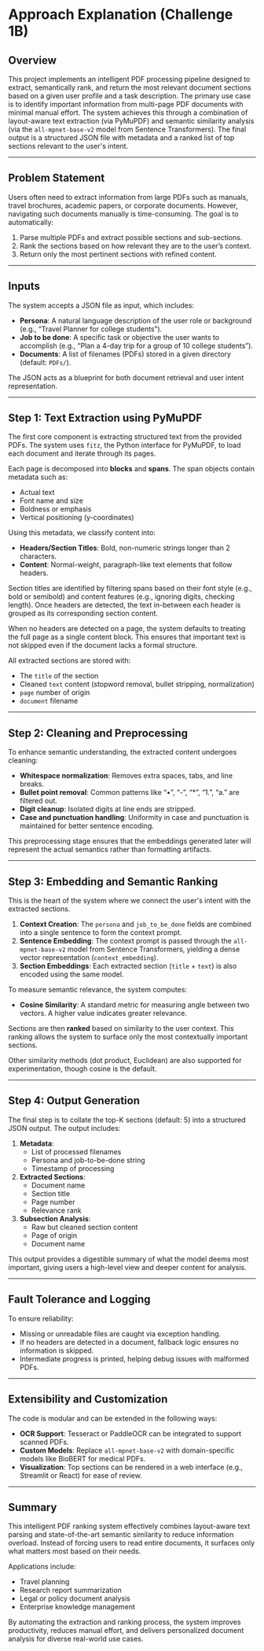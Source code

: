 # Approach Explanation (Challenge 1B)

## Overview

This project implements an intelligent PDF processing pipeline designed to extract, semantically rank, and return the most relevant document sections based on a given user profile and a task description. The primary use case is to identify important information from multi-page PDF documents with minimal manual effort. The system achieves this through a combination of layout-aware text extraction (via PyMuPDF) and semantic similarity analysis (via the `all-mpnet-base-v2` model from Sentence Transformers). The final output is a structured JSON file with metadata and a ranked list of top sections relevant to the user's intent.

---

## Problem Statement

Users often need to extract information from large PDFs such as manuals, travel brochures, academic papers, or corporate documents. However, navigating such documents manually is time-consuming. The goal is to automatically:

1. Parse multiple PDFs and extract possible sections and sub-sections.
2. Rank the sections based on how relevant they are to the user’s context.
3. Return only the most pertinent sections with refined content.

---

## Inputs

The system accepts a JSON file as input, which includes:

- **Persona**: A natural language description of the user role or background (e.g., “Travel Planner for college students”).
- **Job to be done**: A specific task or objective the user wants to accomplish (e.g., “Plan a 4-day trip for a group of 10 college students”).
- **Documents**: A list of filenames (PDFs) stored in a given directory (default: `PDFs/`).

The JSON acts as a blueprint for both document retrieval and user intent representation.

---

## Step 1: Text Extraction using PyMuPDF

The first core component is extracting structured text from the provided PDFs. The system uses `fitz`, the Python interface for PyMuPDF, to load each document and iterate through its pages.

Each page is decomposed into **blocks** and **spans**. The span objects contain metadata such as:
- Actual text
- Font name and size
- Boldness or emphasis
- Vertical positioning (y-coordinates)

Using this metadata, we classify content into:
- **Headers/Section Titles**: Bold, non-numeric strings longer than 2 characters.
- **Content**: Normal-weight, paragraph-like text elements that follow headers.

Section titles are identified by filtering spans based on their font style (e.g., bold or semibold) and content features (e.g., ignoring digits, checking length). Once headers are detected, the text in-between each header is grouped as its corresponding section content.

When no headers are detected on a page, the system defaults to treating the full page as a single content block. This ensures that important text is not skipped even if the document lacks a formal structure.

All extracted sections are stored with:
- The `title` of the section
- Cleaned `text` content (stopword removal, bullet stripping, normalization)
- `page` number of origin
- `document` filename

---

## Step 2: Cleaning and Preprocessing

To enhance semantic understanding, the extracted content undergoes cleaning:
- **Whitespace normalization**: Removes extra spaces, tabs, and line breaks.
- **Bullet point removal**: Common patterns like “•”, “-”, “*”, “1.”, “a.” are filtered out.
- **Digit cleanup**: Isolated digits at line ends are stripped.
- **Case and punctuation handling**: Uniformity in case and punctuation is maintained for better sentence encoding.

This preprocessing stage ensures that the embeddings generated later will represent the actual semantics rather than formatting artifacts.

---

## Step 3: Embedding and Semantic Ranking

This is the heart of the system where we connect the user's intent with the extracted sections.

1. **Context Creation**: The `persona` and `job_to_be_done` fields are combined into a single sentence to form the context prompt.
2. **Sentence Embedding**: The context prompt is passed through the `all-mpnet-base-v2` model from Sentence Transformers, yielding a dense vector representation (`context_embedding`).
3. **Section Embeddings**: Each extracted section (`title` + `text`) is also encoded using the same model.

To measure semantic relevance, the system computes:
- **Cosine Similarity**: A standard metric for measuring angle between two vectors. A higher value indicates greater relevance.

Sections are then **ranked** based on similarity to the user context. This ranking allows the system to surface only the most contextually important sections.

Other similarity methods (dot product, Euclidean) are also supported for experimentation, though cosine is the default.

---

## Step 4: Output Generation

The final step is to collate the top-K sections (default: 5) into a structured JSON output. The output includes:

1. **Metadata**:
   - List of processed filenames
   - Persona and job-to-be-done string
   - Timestamp of processing
2. **Extracted Sections**:
   - Document name
   - Section title
   - Page number
   - Relevance rank
3. **Subsection Analysis**:
   - Raw but cleaned section content
   - Page of origin
   - Document name

This output provides a digestible summary of what the model deems most important, giving users a high-level view and deeper content for analysis.

---

## Fault Tolerance and Logging

To ensure reliability:
- Missing or unreadable files are caught via exception handling.
- If no headers are detected in a document, fallback logic ensures no information is skipped.
- Intermediate progress is printed, helping debug issues with malformed PDFs.

---

## Extensibility and Customization

The code is modular and can be extended in the following ways:
- **OCR Support**: Tesseract or PaddleOCR can be integrated to support scanned PDFs.
- **Custom Models**: Replace `all-mpnet-base-v2` with domain-specific models like BioBERT for medical PDFs.
- **Visualization**: Top sections can be rendered in a web interface (e.g., Streamlit or React) for ease of review.

---

## Summary

This intelligent PDF ranking system effectively combines layout-aware text parsing and state-of-the-art semantic similarity to reduce information overload. Instead of forcing users to read entire documents, it surfaces only what matters most based on their needs.

Applications include:
- Travel planning
- Research report summarization
- Legal or policy document analysis
- Enterprise knowledge management

By automating the extraction and ranking process, the system improves productivity, reduces manual effort, and delivers personalized document analysis for diverse real-world use cases.
